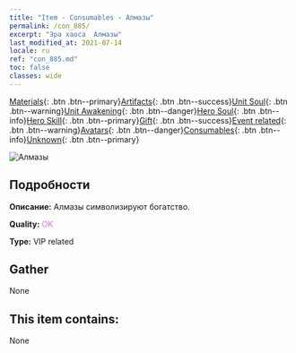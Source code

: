 ```yaml
---
title: "Item - Consumables - Алмазы"
permalink: /con_885/
excerpt: "Эра хаоса  Алмазы"
last_modified_at: 2021-07-14
locale: ru
ref: "con_885.md"
toc: false
classes: wide
---
```

 [Materials](/ItemsRU/){: .btn .btn--primary}[Artifacts](/ItemsRU/Artifacts/){: .btn .btn--success}[Unit Soul](/ItemsRU/UnitSoul/){: .btn .btn--warning}[Unit Awakening](/ItemsRU/UnitAwakening/){: .btn .btn--danger}[Hero Soul](/ItemsRU/HeroSoul/){: .btn .btn--info}[Hero Skill](/ItemsRU/HeroSkill/){: .btn .btn--primary}[Gift](/ItemsRU/Gift/){: .btn .btn--success}[Event related](/ItemsRU/Events/){: .btn .btn--warning}[Avatars](/ItemsRU/Avatars/){: .btn .btn--danger}[Consumables](/ItemsRU/Consumables/){: .btn .btn--info}[Unknown](/ItemsRU/Unknown/){: .btn .btn--primary}

 ![Алмазы](/images/t/i_102.png)

## Подробности
 **Описание:** Алмазы символизируют богатство.

 **Quality:** <span style="color: #DA70D6">OK</span>

 **Type:** VIP related

## Gather

  None

## This item contains:

  None

